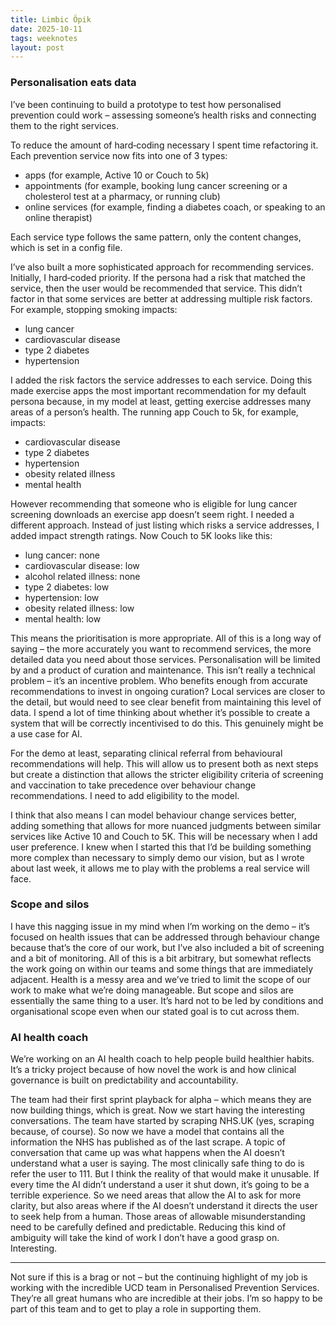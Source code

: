```yaml
---
title: Limbic Öpik
date: 2025-10-11
tags: weeknotes
layout: post
---
```


### Personalisation eats data

I’ve been continuing to build a prototype to test how personalised prevention could work – assessing someone’s health risks and connecting them to the right services.

To reduce the amount of hard‑coding necessary I spent time refactoring it. Each prevention service now fits into one of 3 types:

- apps (for example, Active 10 or Couch to 5k)
- appointments (for example, booking lung cancer screening or a cholesterol test at a pharmacy, or running club)
- online services (for example, finding a diabetes coach, or speaking to an online therapist)

Each service type follows the same pattern, only the content changes, which is set in a config file.

I’ve also built a more sophisticated approach for recommending services. Initially, I hard‑coded priority. If the persona had a risk that matched the service, then the user would be recommended that service. This didn’t factor in that some services are better at addressing multiple risk factors. For example, stopping smoking impacts:

- lung cancer
- cardiovascular disease
- type 2 diabetes
- hypertension

I added the risk factors the service addresses to each service. Doing this made exercise apps the most important recommendation for my default persona because, in my model at least, getting exercise addresses many areas of a person’s health. The running app Couch to 5k, for example, impacts:

- cardiovascular disease
- type 2 diabetes
- hypertension
- obesity related illness
- mental health

However recommending that someone who is eligible for lung cancer screening downloads an exercise app doesn’t seem right. I needed a different approach. Instead of just listing which risks a service addresses, I added impact strength ratings. Now Couch to 5K looks like this:

- lung cancer: none
- cardiovascular disease: low
- alcohol related illness: none
- type 2 diabetes: low
- hypertension: low
- obesity related illness: low
- mental health: low

This means the prioritisation is more appropriate. All of this is a long way of saying – the more accurately you want to recommend services, the more detailed data you need about those services. Personalisation will be limited by and a product of curation and maintenance.
This isn’t really a technical problem – it’s an incentive problem. Who benefits enough from accurate recommendations to invest in ongoing curation? Local services are closer to the detail, but would need to see clear benefit from maintaining this level of data. I spend a lot of time thinking about whether it’s possible to create a system that will be correctly incentivised to do this. This genuinely might be a use case for AI.

For the demo at least, separating clinical referral from behavioural recommendations will help. This will allow us to present both as next steps but create a distinction that allows the stricter eligibility criteria of screening and vaccination to take precedence over behaviour change recommendations. I need to add eligibility to the model.

I think that also means I can model behaviour change services better, adding something that allows for more nuanced judgments between similar services like Active 10 and Couch to 5K. This will be necessary when I add user preference. I knew when I started this that I’d be building something more complex than necessary to simply demo our vision, but as I wrote about last week, it allows me to play with the problems a real service will face.

### Scope and silos

I have this nagging issue in my mind when I’m working on the demo – it’s focused on health issues that can be addressed through behaviour change because that’s the core of our work, but I’ve also included a bit of screening and a bit of monitoring. All of this is a bit arbitrary, but somewhat reflects the work going on within our teams and some things that are immediately adjacent.
Health is a messy area and we’ve tried to limit the scope of our work to make what we’re doing manageable. But scope and silos are essentially the same thing to a user.
It’s hard not to be led by conditions and organisational scope even when our stated goal is to cut across them.

### AI health coach

We’re working on an AI health coach to help people build healthier habits. It’s a tricky project because of how novel the work is and how clinical governance is built on predictability and accountability.

The team had their first sprint playback for alpha – which means they are now building things, which is great. Now we start having the interesting conversations. The team have started by scraping NHS.UK (yes, scraping because, of course). So now we have a model that contains all the information the NHS has published as of the last scrape. A topic of conversation that came up was what happens when the AI doesn’t understand what a user is saying. The most clinically safe thing to do is refer the user to 111. But I think the reality of that would make it unusable. If every time the AI didn’t understand a user it shut down, it’s going to be a terrible experience. So we need areas that allow the AI to ask for more clarity, but also areas where if the AI doesn’t understand it directs the user to seek help from a human. Those areas of allowable misunderstanding need to be carefully defined and predictable. Reducing this kind of ambiguity will take the kind of work I don’t have a good grasp on. Interesting.

---

Not sure if this is a brag or not – but the continuing highlight of my job is working with the incredible UCD team in Personalised Prevention Services. They’re all great humans who are incredible at their jobs. I’m so happy to be part of this team and to get to play a role in supporting them.
